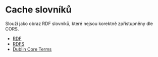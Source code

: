 # Cache slovníků
Slouží jako obraz RDF slovníků, které nejsou korektně zpřístupněny dle CORS.
- [RDF](rdf.ttl)
- [RDFS](rdfs.ttl)
- [Dublin Core Terms](dublin_core_terms.ttl)
